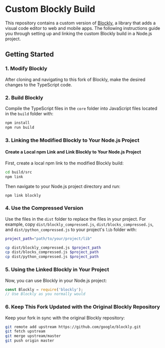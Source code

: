 # Custom Blockly Build

This repository contains a custom version of [Blockly](https://github.com/google/blockly), a library that adds a visual code editor to web and mobile apps. The following instructions guide you through setting up and linking the custom Blockly build in a Node.js project.

## Getting Started

### 1. Modify Blockly

After cloning and navigating to this fork of Blockly, make the desired changes to the TypeScript code.

### 2. Build Blockly

Compile the TypeScript files in the `core` folder into JavaScript files located in the `build` folder with:

```bash
npm install
npm run build
```

### 3. Linking the Modified Blockly to Your Node.js Project

#### Create a Local npm Link and Link Blockly to Your Node.js Project

First, create a local npm link to the modified Blockly build:
```bash
cd build/src
npm link
```
Then navigate to your Node.js project directory and run:

```bash
npm link blockly
```

### 4. Use the Compressed Version

Use the files in the `dist` folder to replace the files in your project. For example, copy `dist/blockly_compressed.js`, `dist/blocks_compressed.js`, and `dist/python_compressed.js` to your project's `lib` folder with:

```bash
project_path="path/to/your/project/lib"

cp dist/blockly_compressed.js $project_path
cp dist/blocks_compressed.js $project_path
cp dist/python_compressed.js $project_path
```

### 5. Using the Linked Blockly in Your Project

Now, you can use Blockly in your Node.js project:

```javascript
const Blockly = require('blockly');
// Use Blockly as you normally would
```

### 6. Keep This Fork Updated with the Original Blockly Repository

Keep your fork in sync with the original Blockly repository:

```bash
git remote add upstream https://github.com/google/blockly.git
git fetch upstream
git merge upstream/master
git push origin master
```
